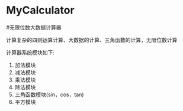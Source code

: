 # MyCalculator
#无限位数大数据计算器

计算复杂的四则运算计算、大数据的计算、三角函数的计算，无限位数计算

计算器系统模块如下:
1. 加法模块
2. 减法模块
3. 乘法模块
4. 除法模块
5. 三角函数模块(sin，cos，tan)
6. 平方模块
